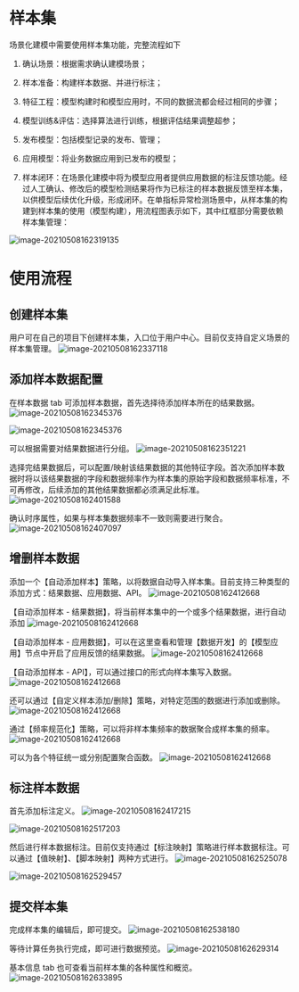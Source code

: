 # 样本集

场景化建模中需要使用样本集功能，完整流程如下

1)   确认场景：根据需求确认建模场景；

2)   样本准备：构建样本数据、并进行标注；

3)   特征工程：模型构建时和模型应用时，不同的数据流都会经过相同的步骤；

4)   模型训练&评估：选择算法进行训练，根据评估结果调整超参；

5)   发布模型：包括模型记录的发布、管理；

6)   应用模型：将业务数据应用到已发布的模型；

7)   样本闭环：在场景化建模中将为模型应用者提供应用数据的标注反馈功能。经过人工确认、修改后的模型检测结果将作为已标注的样本数据反馈至样本集，以供模型后续优化升级，形成闭环。在单指标异常检测场景中，从样本集的构建到样本集的使用（模型构建），用流程图表示如下，其中红框部分需要依赖样本集管理：

![image-20210508162319135](./assets/00.png)


# 使用流程

## 创建样本集

用户可在自己的项目下创建样本集，入口位于用户中心。目前仅支持自定义场景的样本集管理。
![image-20210508162337118](./assets/image-20210508162337118.png)

## 添加样本数据配置

在样本数据 tab 可添加样本数据，首先选择待添加样本所在的结果数据。
![image-20210508162345376](./assets/dataset002.png)

![image-20210508162345376](./assets/dataset003.png)

可以根据需要对结果数据进行分组。
![image-20210508162351221](./assets/dataset004.png)

选择完结果数据后，可以配置/映射该结果数据的其他特征字段。首次添加样本数据时将以该结果数据的字段和数据频率作为样本集的原始字段和数据频率标准，不可再修改，后续添加的其他结果数据都必须满足此标准。
![image-20210508162401588](./assets/dataset005.png)

确认时序属性，如果与样本集数据频率不一致则需要进行聚合。
![image-20210508162407097](./assets/image-20210508162407097.png)

## 增删样本数据

添加一个【自动添加样本】策略，以将数据自动导入样本集。目前支持三种类型的添加方式：结果数据、应用数据、API。
![image-20210508162412668](./assets/dataset006.png)

【自动添加样本 - 结果数据】，将当前样本集中的一个或多个结果数据，进行自动添加
![image-20210508162412668](./assets/dataset007.png)

【自动添加样本 - 应用数据】，可以在这里查看和管理【数据开发】的【模型应用】节点中开启了应用反馈的结果数据。
![image-20210508162412668](./assets/dataset008.png)

【自动添加样本 - API】，可以通过接口的形式向样本集写入数据。
![image-20210508162412668](./assets/dataset009.png)

还可以通过【自定义样本添加/删除】策略，对特定范围的数据进行添加或删除。
![image-20210508162412668](./assets/dataset010.png)

通过【频率规范化】策略，可以将非样本集频率的数据聚合成样本集的频率。
![image-20210508162412668](./assets/dataset011.png)

可以为各个特征统一或分别配置聚合函数。
![image-20210508162412668](./assets/dataset012.png)

## 标注样本数据

首先添加标注定义。
![image-20210508162417215](./assets/dataset013.png)

![image-20210508162517203](./assets/dataset014.png)

然后进行样本数据标注。目前仅支持通过【标注映射】策略进行样本数据标注。可以通过【值映射】、【脚本映射】两种方式进行。
![image-20210508162525078](./assets/dataset015.png)

![image-20210508162529457](./assets/dataset016.png)


## 提交样本集

完成样本集的编辑后，即可提交。
![image-20210508162538180](./assets/dataset017.png)

等待计算任务执行完成，即可进行数据预览。
![image-20210508162629314](./assets/dataset018.png)

基本信息 tab 也可查看当前样本集的各种属性和概览。
![image-20210508162633895](./assets/dataset019.png)